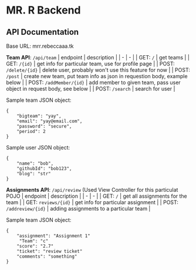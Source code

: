 # MR. R Backend

## API Documentation
Base URL: mrr.rebeccaaa.tk

**Team API**: ``/api/team``
| endpoint | description | 
| - | - |
| GET: ``/`` | get teams |
| GET: ``/{id}`` | get info for particular team, use for profile page |
| POST: ``/delete/{id}`` | delete user, probably won't use this feature for now |
| POST: ``/post`` | create new team, put team info as json in requestion body, example below |
| POST: ``/addMember/{id}`` | add member to given team, pass user object in request body, see below |
| POST: ``/search`` | search for user |

Sample team JSON object: 
```
{
    "bigteam": "yay",
    "email": "yay@email.com",
    "password": "secure",
    "period": 2
}
```

Sample user JSON object: 
```
{
    "name": "bob",
    "githubId": "bob123",
    "blog": "str"
}
```



**Assignments API**: ``/api/review`` (Used View Controller for this particulat POJO
| endpoint | description | 
| - | - |
| GET: ``/`` | get all assignments for the team |
| GET: ``reviews/{id}`` | get info for particular assignment |
| POST: ``/addreview/{id}`` | adding assignments to a particular team |

Sample team JSON object: 
```
{
    "assignment": "Assignment 1"
     "Team": "c"
    "score": "2.7"
    "ticket": "review ticket"
    "comments": "something"
}
```
